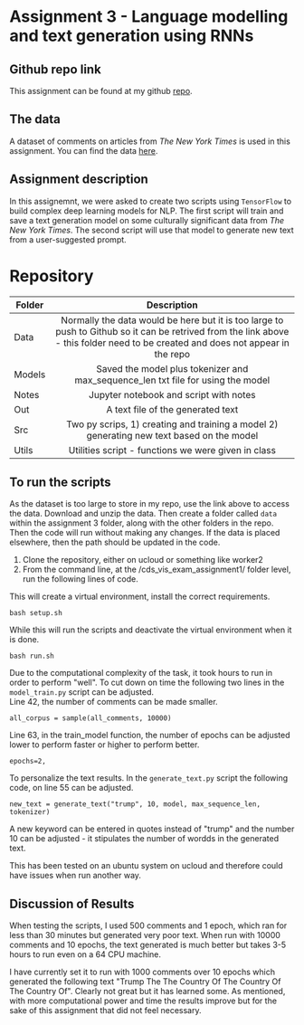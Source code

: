 
# Assignment 3 - Language modelling and text generation using RNNs

## Github repo link 

This assignment can be found at my github [repo](https://github.com/ameerwald/cds_lang_exam_assignment3). 

## The data

  A dataset of comments on articles from *The New York Times* is used in this assignment. You can find the data [here](https://www.kaggle.com/datasets/aashita/nyt-comments). 

## Assignment description

In this assignemnt, we were asked to create two scripts using ```TensorFlow``` to build complex deep learning models for NLP. The first script will train and save a text generation model on some culturally significant data from *The New York Times*. The second script will use that model to generate new text from a user-suggested prompt. 

# Repository 

| Folder         | Description          
| ------------- |:-------------:
| Data      | Normally the data would be here but it is too large to push to Github so it can be retrived from the link above  - this folder need to be created and does not appear in the repo
| Models  | Saved the model plus tokenizer and max_sequence_len txt file for using the model 
| Notes | Jupyter notebook and script with notes       
| Out  |  A text file of the generated text   
| Src  | Two py scrips, 1) creating and training a model 2) generating new text based on the model    
| Utils  | Utilities script - functions we were given in class       


## To run the scripts 

As the dataset is too large to store in my repo, use the link above to access the data. Download and unzip the data. Then create a folder called  ```data``` within the assignment 3 folder, along with the other folders in the repo. Then the code will run without making any changes. If the data is placed elsewhere, then the path should be updated in the code.

1. Clone the repository, either on ucloud or something like worker2
2. From the command line, at the /cds_vis_exam_assignment1/ folder level, run the following lines of code. 

This will create a virtual environment, install the correct requirements.
``` 
bash setup.sh
```
While this will run the scripts and deactivate the virtual environment when it is done. 
```
bash run.sh
```

Due to the computational complexity of the task, it took hours to run in order to perform "well". To cut down on time the following two lines in the ```model_train.py``` script can be adjusted.  
Line 42, the number of comments can be made smaller. 
```
all_corpus = sample(all_comments, 10000) 
```

Line 63, in the train_model function, the number of epochs can be adjusted lower to perform faster or higher to perform better.  
```
epochs=2, 
```

To personalize the text results. In the ```generate_text.py``` script the following code, on line 55 can be adjusted.
```
new_text = generate_text("trump", 10, model, max_sequence_len, tokenizer)
``` 
A new keyword can be entered in quotes instead of "trump" and the number 10 can be adjusted - it stipulates the number of wordds in the generated text. 

This has been tested on an ubuntu system on ucloud and therefore could have issues when run another way.

## Discussion of Results
When testing the scripts, I used 500 comments and 1 epoch, which ran for less than 30 minutes but generated very poor text. When run with 10000 comments and 10 epochs, the text generated is much better but takes 3-5 hours to run even on a 64 CPU machine. 

I have currently set it to run with 1000 comments over 10 epochs which generated the following text "Trump The The Country Of The Country Of The Country Of". Clearly not great but it has learned some. As mentioned, with more computational power and time the results improve but for the sake of this assignment that did not feel necessary.  







